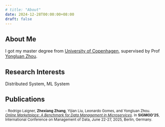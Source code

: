 ```yaml
---
# title: "About"
date: 2024-12-28T00:00:00+08:00
draft: false
---
```


## About Me

<!-- I am a Master at University of Copenhagen, supervised by [Prof Yongluan Zhou](https://ylzhou.github.io/). -->
I got my master degree from <a href="https://www.ku.dk/en" class="custom-link">University of Copenhagen</a>, supervised by Prof <a href="https://ylzhou.github.io/" class="custom-link">Yongluan Zhou</a>.
 
## Research Interests
Distributed System, ML System

## Publications
<small>
- Rodrigo Laigner, <strong>Zhexiang Zhang</strong>, Yijian Liu, Leonardo Gomes, and Yongluan Zhou. <em><a href="https://arxiv.org/abs/2403.12605" class="custom-link">Online Marketplace: A Benchmark for Data Management in Microservices</a></em>. In <strong>SIGMOD’25</strong>, International Conference on Management of Data, June 22-27, 2025, Berlin, Germany.

</small>





